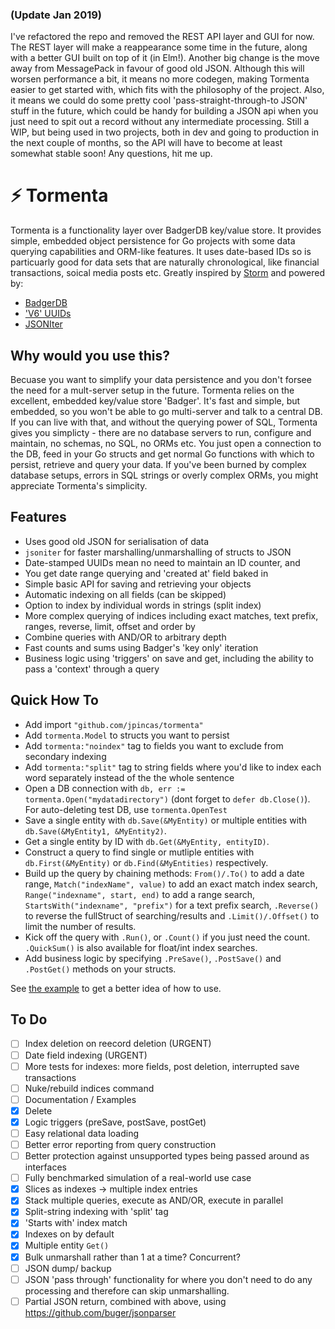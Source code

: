 ### (Update Jan 2019)

I've refactored the repo and removed the REST API layer and GUI for now. The REST layer will make a reappearance some time in the future, along with a better GUI built on top of it (in Elm!).  Another big change is the move away from MessagePack in favour of good old JSON.  Although this will worsen performance a bit, it means no more codegen, making Tormenta easier to get started with, which fits with the philosophy of the project. Also, it means we could do some pretty cool 'pass-straight-through-to JSON' stuff in the future, which could be handy for building a JSON api when you just need to spit out a record without any intermediate processing.  Still a WIP, but being used in two projects, both in dev and going to production in the next couple of months, so the API will have to become at least somewhat stable soon! Any questions, hit me up.

# ⚡ Tormenta

Tormenta is a functionality layer over BadgerDB key/value store.  It provides simple, embedded object persistence for Go projects with some data querying capabilities and ORM-like features.  It uses date-based IDs so is particuarly good for data sets that are naturally chronological, like financial transactions, soical media posts etc. Greatly inspired by [Storm](https://github.com/asdine/storm) and powered by:

- [BadgerDB](https://github.com/dgraph-io/badger)
- ['V6' UUIDs](https://github.com/bradleypeabody/gouuidv6)
- [JSONIter](https://github.com/json-iterator/go)

## Why would you use this?

Becuase you want to simplify your data persistence and you don't forsee the need for a mult-server setup in the future.  Tormenta relies on the excellent, embedded key/value store 'Badger'.  It's fast and simple, but embedded, so you won't be able to go multi-server and talk to a central DB.  If you can live with that, and without the querying power of SQL, Tormenta gives you simplicty - there are no database servers to run, configure and maintain, no schemas, no SQL, no ORMs etc.  You just open a connection to the DB, feed in your Go structs and get normal Go functions with which to persist, retrieve and query your data.  If you've been burned by complex database setups, errors in SQL strings or overly complex ORMs, you might appreciate Tormenta's simplicity.
 
## Features

- Uses good old JSON for serialisation of data
- `jsoniter` for faster marshalling/unmarshalling of structs to JSON
- Date-stamped UUIDs mean no need to maintain an ID counter, and
- You get date range querying and 'created at' field baked in
- Simple basic API for saving and retrieving your objects
- Automatic indexing on all fields (can be skipped)
- Option to index by individual words in strings (split index)
- More complex querying of indices including exact matches, text prefix, ranges, reverse, limit, offset and order by
- Combine queries with AND/OR to arbitrary depth
- Fast counts and sums using Badger's 'key only' iteration
- Business logic using 'triggers' on save and get, including the ability to pass a 'context' through a query

## Quick How To

- Add import `"github.com/jpincas/tormenta"`
- Add `tormenta.Model` to structs you want to persist 
- Add `tormenta:"noindex"` tag to fields you want to exclude from secondary indexing
- Add `tormenta:"split"` tag to string fields where you'd like to index each word separately instead of the the whole sentence
- Open a DB connection with `db, err := tormenta.Open("mydatadirectory")` (dont forget to `defer db.Close()`). For auto-deleting test DB, use `tormenta.OpenTest`
- Save a single entity with `db.Save(&MyEntity)` or multiple entities with `db.Save(&MyEntity1, &MyEntity2)`.
- Get a single entity by ID with `db.Get(&MyEntity, entityID)`.
- Construct a query to find single or mutliple entities with `db.First(&MyEntity)` or `db.Find(&MyEntities)` respectively. 
- Build up the query by chaining methods: `From()/.To()` to add a date range, `Match("indexName", value)` to add an exact match index search, `Range("indexname", start, end)` to add a range search, `StartsWith("indexname", "prefix")` for a text prefix search, `.Reverse()` to reverse the fullStruct of searching/results and `.Limit()/.Offset()` to limit the number of results.
- Kick off the query with `.Run()`, or `.Count()` if you just need the count.  `.QuickSum()` is also available for float/int index searches.
- Add business logic by specifying `.PreSave()`, `.PostSave()` and `.PostGet()` methods on your structs.
	
See [the example](https://github.com/jpincas/tormenta/blob/tojson/example_test.go) to get a better idea of how to use.

## To Do

- [ ] Index deletion on reecord deletion (URGENT)
- [ ] Date field indexing (URGENT)
- [ ] More tests for indexes: more fields, post deletion, interrupted save transactions
- [ ] Nuke/rebuild indices command
- [ ] Documentation / Examples
- [x] Delete
- [x] Logic triggers (preSave, postSave, postGet)
- [ ] Easy relational data loading
- [ ] Better error reporting from query construction
- [ ] Better protection against unsupported types being passed around as interfaces
- [ ] Fully benchmarked simulation of a real-world use case
- [x] Slices as indexes -> multiple index entries
- [x] Stack multiple queries, execute as AND/OR, execute in parallel
- [x] Split-string indexing with 'split' tag
- [x] 'Starts with' index match
- [x] Indexes on by default
- [x] Multiple entity `Get()`
- [x] Bulk unmarshall rather than 1 at a time? Concurrent?
- [ ] JSON dump/ backup
- [ ] JSON 'pass through' functionality for where you don't need to do any processing and therefore can skip unmarshalling.
- [ ] Partial JSON return, combined with above, using https://github.com/buger/jsonparser